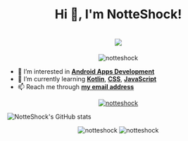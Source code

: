 
<h1 align="center">Hi 👋, I'm NotteShock!</h1>
<h1 align='center'> <IMG SRC="https://raw.githubusercontent.com/AdityaGupta345/AdityaGupta345/main/Dino_non-birthday_version.gif"></h1>
<p align="center"> <img src="https://komarev.com/ghpvc/?username=notteshock&label=Profile%20views&color=0e75b6&style=flat" alt="notteshock" /> </p>

- 👀 I’m interested in **[Android Apps Development](https://developer.android.com/)**
- 🌱 I’m currently learning **[Kotlin](https://kotlinlang.org/)**, **[CSS](https://wikipedia.org/wiki/CSS)**, **[JavaScript](https://javascript.com/)**
- 📫 Reach me through **[my email address](mailto:notteshock@gmail.com)**

<p align="center"> <a href="https://github.com/ryo-ma/github-profile-trophy"><img src="https://github-profile-trophy.vercel.app/?username=notteshock&row=1" alt="notteshock" /></a> </p>

![NotteShock's GitHub stats](https://github-readme-stats.vercel.app/api?username=notteshock&theme=tokyonight&show_icons=true)
<p align="center">
  <img src="https://github-readme-stats.vercel.app/api/top-langs?username=notteshock&show_icons=true&locale=en&layout=compact&count_private=true&bg_color=00000000&text_color=808080&hide_border=true" alt="notteshock" />
  <img src="https://github-readme-streak-stats.herokuapp.com?user=notteshock&theme=onedark&hide_border=true&background=00000000&stroke=80808080" alt="notteshock" />
</p>


